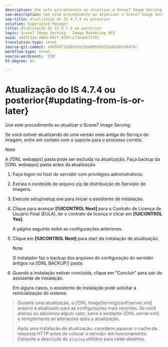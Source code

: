 ```yaml
---
description: Use este procedimento ao atualizar o Scene7 Image Serving.
seo-description: Use este procedimento ao atualizar o Scene7 Image Serving.
seo-title: Atualização do IS 4.7.4 ou posterior
solution: Experience Manager
title: Atualização do IS 4.7.4 ou posterior
topic: Scene7 Image Serving - Image Rendering API
uuid: 3d23f13a-a9be-45ff-9765-c71bdeb77c5f
translation-type: tm+mt
source-git-commit: e8e5b07329bde3e23ee095d5022da62d67e9478c
workflow-type: tm+mt
source-wordcount: '219'
ht-degree: 0%

---
```



# Atualização do IS 4.7.4 ou posterior{#updating-from-is-or-later}

Use este procedimento ao atualizar o Scene7 Image Serving.

Se você estiver atualizando de uma versão mais antiga do Serviço de imagem, entre em contato com o suporte para o processo correto.

>[!NOTE]
>
>A [!DNL webapps] pasta pode ser excluída na atualização. Faça backup da [!DNL webapps] pasta antes da atualização.

1. Faça logon no host do servidor com privilégios administrativos.
1. Extraia o conteúdo do arquivo zip de distribuição do Servidor de imagens.
1. Execute setup/setup.exe para iniciar o assistente de instalação.
1. Clique para avançar **[!UICONTROL Next]** para o Contrato de Licença de Usuário Final (EULA), ler o contrato de licença e clicar em **[!UICONTROL Yes]**.

   A página seguinte exibe as configurações anteriores.
1. Clique em **[!UICONTROL Next]** para start da instalação de atualização.

   >[!NOTE]
   >
   >O instalador faz o backup dos arquivos de configuração do servidor antigos na [!DNL BACKUP/] pasta.

1. Quando a instalação estiver concluída, clique em &quot;Concluir&quot; para sair do assistente de instalação.

   Em alguns casos, o assistente de instalação pode solicitar a reinicialização do sistema.
>Durante uma atualização, o [!DNL ImageServing/conf/server.xml] arquivo é atualizado para as configurações mais recentes. Se você alterou ou adicionou algum valor, salve o existente [!DNL server.xml] e reimplemente as alterações após a atualização.
>
>Após uma instalação de atualização, considere aquecer o cache de resposta HTTP antes de colocar o servidor em funcionamento. Consulte a descrição do `playlog` utilitário para obter detalhes.

